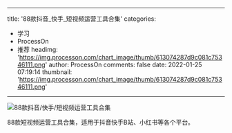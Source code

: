 
---
title: '88款抖音_快手_短视频运营工具合集'
categories: 
 - 学习
 - ProcessOn
 - 推荐
headimg: 'https://img.processon.com/chart_image/thumb/613074287d9c081c75346111.png'
author: ProcessOn
comments: false
date: 2022-01-25 07:19:14
thumbnail: 'https://img.processon.com/chart_image/thumb/613074287d9c081c75346111.png'
---

<div>   
<img class="thumb" alt="88款抖音/快手/短视频运营工具合集" src="https://img.processon.com/chart_image/thumb/613074287d9c081c75346111.png" referrerpolicy="no-referrer">
<p>88款短视频运营工具合集，适用于抖音快手B站、小红书等各个平台。</p>  
</div>
            